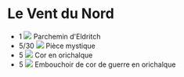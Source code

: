 # Le Vent du Nord
- 1 <img src="https://wiki-fr.guildwars2.com/images/thumb/a/a2/Parchemin_d%27Eldritch.png/20px-Parchemin_d%27Eldritch.png"> Parchemin d'Eldritch
- 5/30 <img src="https://wiki-fr.guildwars2.com/wiki/Pi%C3%A8ce_mystique"> Pièce mystique 
- 5 <img src="https://wiki-fr.guildwars2.com/images/thumb/3/37/Cor_en_orichalque.png/20px-Cor_en_orichalque.png"> Cor en orichalque
- 5 <img src="https://wiki-fr.guildwars2.com/images/thumb/9/9c/Embouchoir_de_cor_de_guerre_en_orichalque.png/40px-Embouchoir_de_cor_de_guerre_en_orichalque.png"> Embouchoir de cor de guerre en orichalque
